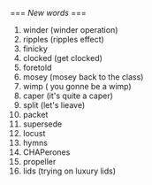 === *New words* ===

1. winder (winder operation)
2. ripples (ripples effect)
3. finicky
4. clocked (get clocked)
5. foretold
6. mosey (mosey back to the class)
7. wimp ( you gonne be a wimp)
8. caper (it's quite a caper)
9. split (let's lieave)
10. packet
11. supersede
12. locust
13. hymns
14. CHAPerones
15. propeller
16. lids (trying on luxury lids)
